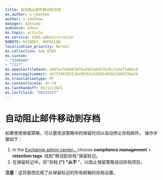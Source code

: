 ```yaml
---
title: 自动阻止邮件移动到存档
ms.author: v-jmathew
author: v-jmathew
manager: dansimp
audience: Admin
ms.topic: article
ms.service: o365-administration
ROBOTS: NOINDEX, NOFOLLOW
localization_priority: Normal
ms.collection: Adm_O365
ms.custom:
- "3100008"
- "7217"
ms.openlocfilehash: a083ac548d818f0ed922a6d17b38c3a3df2d86c0
ms.sourcegitcommit: ab75f66355116e995b3cb5505465b31989339e28
ms.translationtype: MT
ms.contentlocale: zh-CN
ms.lasthandoff: 08/13/2021
ms.locfileid: "58333337"
---
```

# <a name="stop-messages-from-moving-to-the-archive-automatically"></a>自动阻止邮件移动到存档

如果使用保留策略，可以更改该策略中的保留时间以自动停止存档邮件。 操作步骤如下：

1. In the [Exchange admin center，](https://go.microsoft.com/fwlink/?linkid=2059104)choose **compliance management**  >  **retention tags**. 找到"移动到存档"保留标记。
2. 在保留标记中，将"存档 **(") "从不** "，以阻止保留策略自动存档项目。

**注意**：这将更改应用了此保留标记的所有邮箱的存档设置。
